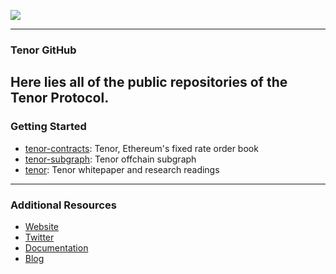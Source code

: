 
![](https://github.com/user-attachments/assets/991b9fde-2cae-48ab-84f8-3deebd2cd6e5)

---
### Tenor GitHub

Here lies all of the public repositories of the Tenor Protocol.
---

### Getting Started

- [tenor-contracts](https://github.com/Shippoor-Labs/tenor-contracts): Tenor, Ethereum's fixed rate order book
- [tenor-subgraph](https://github.com/Shippooor-Labs/tenor-subgraph): Tenor offchain subgraph
- [tenor](https://github.com/Shippooor-Labs/tenor): Tenor whitepaper and research readings

---

### Additional Resources

- [Website](https://tenor.finance/)
- [Twitter](https://twitter.com/TenorFinance)
- [Documentation](https://docs.tenor.finance/)
- [Blog](https://blog.tenor.finance/)
